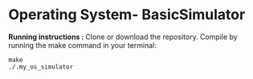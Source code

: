 # Operating System- BasicSimulator

<strong>Running instructions : </strong>
Clone or download the repository. Compile by running the make command in your terminal:

```make```<br>
```./.my_os_simulator```
